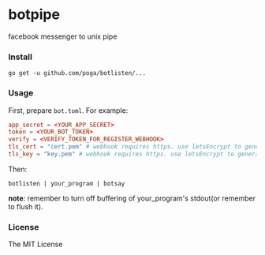 # botpipe

facebook messenger to unix pipe

### Install

```
go get -u github.com/poga/botlisten/...
```

### Usage

First, prepare `bot.toml`. For example:

```toml
app_secret = <YOUR_APP_SECRET>
token = <YOUR_BOT_TOKEN>
verify = <VERIFY_TOKEN_FOR_REGISTER_WEBHOOK>
tls_cert = "cert.pem" # webhook requires https. use letsEncrypt to generate your own cert
tls_key = "key.pem" # webhook requires https. use letsEncrypt to generate your own cert
```

Then:

```
botlisten | your_program | botsay
```

**note**: remember to turn off buffering of your_program's stdout(or remember to flush it).

### License

The MIT License
